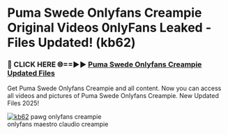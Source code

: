 # Puma Swede Onlyfans Creampie Original Videos 0nlyFans Leaked - Files Updated! (kb62)

<h3>🔴 CLICK HERE 🌐==►► <a href="https://tinyurl.com/2jnfzry5" rel="nofollow">Puma Swede Onlyfans Creampie Updated Files</a></h3>

Get Puma Swede Onlyfans Creampie and all content. Now you can access all videos and pictures of Puma Swede Onlyfans Creampie. New Updated Files 2025!

[![kb62](https://i.imgur.com/GyGTBgg.gif)](https://tinyurl.com/2jnfzry5)
pawg onlyfans creampie<br>
onlyfans maestro claudio creampie